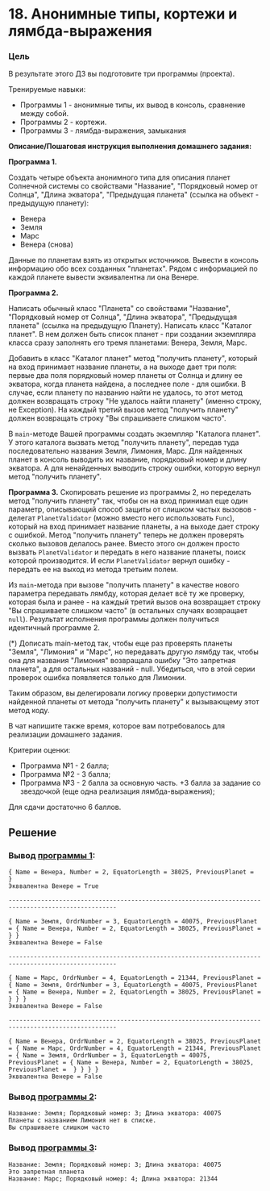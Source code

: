 # 18. Анонимные типы, кортежи и лямбда-выражения

### Цель

В результате этого ДЗ вы подготовите три программы (проекта).

Тренируемые навыки:
* Программы 1 - анонимные типы, их вывод в консоль, сравнение между собой.
* Программы 2 - кортежи.
* Программы 3 - лямбда-выражения, замыкания

**Описание/Пошаговая инструкция выполнения домашнего задания:**

**Программа 1.**

Создать четыре объекта анонимного типа для описания планет Солнечной системы со свойствами "Название", "Порядковый номер от Солнца", "Длина экватора", "Предыдущая планета" (ссылка на объект - предыдущую планету):
* Венера
* Земля
* Марс
* Венера (снова)

Данные по планетам взять из открытых источников. Вывести в консоль информацию обо всех созданных "планетах".
Рядом с информацией по каждой планете вывести эквивалентна ли она Венере.

**Программа 2.**

Написать обычный класс "Планета" со свойствами "Название", "Порядковый номер от Солнца", "Длина экватора", "Предыдущая планета" (ссылка на предыдущую Планету).
Написать класс "Каталог планет". В нем должен быть список планет - при создании экземпляра класса сразу заполнять его тремя планетами: Венера, Земля, Марс.

Добавить в класс "Каталог планет" метод "получить планету", который на вход принимает название планеты, а на выходе дает три поля: первые два поля порядковый номер планеты от Солнца и длину ее экватора, когда планета найдена, а последнее поле - для ошибки.
В случае, если планету по названию найти не удалось, то этот метод должен возвращать строку "Не удалось найти планету" (именно строку, не Exception).
На каждый третий вызов метод "получить планету" должен возвращать строку "Вы спрашиваете слишком часто".

В `main`-методе Вашей программы создать экземпляр "Каталога планет".
У этого каталога вызвать метод "получить планету", передав туда последовательно названия Земля, Лимония, Марс.
Для найденных планет в консоль выводить их название, порядковый номер и длину экватора.
А для ненайденных выводить строку ошибки, которую вернул метод "получить планету".

**Программа 3.**
Скопировать решение из программы 2, но переделать метод "получить планету" так, чтобы он на вход принимал еще один параметр, описывающий способ защиты от слишком частых вызовов - делегат `PlanetValidator` (можно вместо него использовать `Func`), который на вход принимает название планеты, а на выходе дает строку с ошибкой.
Метод "получить планету" теперь не должен проверять сколько вызовов делалось ранее. Вместо этого он должен просто вызвать `PlanetValidator` и передать в него название планеты, поиск которой производится.
И если `PlanetValidator` вернул ошибку - передать ее на выход из метода третьим полем.

Из `main`-метода при вызове "получить планету" в качестве нового параметра передавать лямбду, которая делает всё ту же проверку, которая была и ранее - на каждый третий вызов она возвращает строку "Вы спрашиваете слишком часто" (в остальных случаях возвращает `null`). Результат исполнения программы должен получиться идентичный программе 2.

(*) Дописать main-метод так, чтобы еще раз проверять планеты "Земля", "Лимония" и "Марс", но передавать другую лямбду так, чтобы она для названия "Лимония" возвращала ошибку "Это запретная планета", а для остальных названий - null. Убедиться, что в этой серии проверок ошибка появляется только для Лимонии.

Таким образом, вы делегировали логику проверки допустимости найденной планеты от метода "получить планету" к вызывающему этот метод коду.

В чат напишите также время, которое вам потребовалось для реализации домашнего задания.

Критерии оценки:
* Программа №1 - 2 балла;
* Программа №2 - 3 балла;
* Программа №3 - 2 балла за основную часть. +3 балла за задание со звездочкой (еще одна реализация лямбда-выражения);

Для сдачи достаточно 6 баллов.


## Решение

### Вывод [программы 1](HomeWork06/Program01/Program.cs):

```
{ Name = Венера, Number = 2, EquatorLength = 38025, PreviousPlanet =  }
Экввалентна Венере = True

----------------------------------------------------------------------------------------------------

{ Name = Земля, OrdrNumber = 3, EquatorLength = 40075, PreviousPlanet = { Name = Венера, Number = 2, EquatorLength = 38025, PreviousPlanet =  } }
Экввалентна Венере = False

----------------------------------------------------------------------------------------------------

{ Name = Марс, OrdrNumber = 4, EquatorLength = 21344, PreviousPlanet = { Name = Земля, OrdrNumber = 3, EquatorLength = 40075, PreviousPlanet = { Name = Венера, Number = 2, EquatorLength = 38025, PreviousPlanet =  } } }
Экввалентна Венере = False

----------------------------------------------------------------------------------------------------

{ Name = Венера, OrdrNumber = 2, EquatorLength = 38025, PreviousPlanet = { Name = Марс, OrdrNumber = 4, EquatorLength = 21344, PreviousPlanet = { Name = Земля, OrdrNumber = 3, EquatorLength = 40075, PreviousPlanet = { Name = Венера, Number = 2, EquatorLength = 38025, PreviousPlanet =  } } } }
Экввалентна Венере = False
```

### Вывод [программы 2](HomeWork06/Program02/Program.cs):

```
Название: Земля; Порядковый номер: 3; Длина экватора: 40075
Планеты с названием Лимония нет в списке.
Вы спрашиваете слишком часто
```

### Вывод [программы 3](HomeWork06/Program03/Program.cs):

```
Название: Земля; Порядковый номер: 3; Длина экватора: 40075
Это запретная планета
Название: Марс; Порядковый номер: 4; Длина экватора: 21344
```